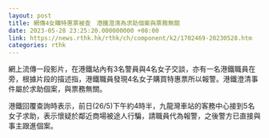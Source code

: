 ```yaml
---
layout: post
title: 網傳4女購特惠票被查　港鐵澄清為求助個案與票務無關
date: 2023-05-28 23:25:20.000000000 +08:00
link: https://news.rthk.hk/rthk/ch/component/k2/1702469-20230528.htm
categories: rthk
---
```


網上流傳一段影片，在港鐵站內有3名警員與4名女子交談，亦有一名港鐵職員在旁，根據片段的描述指，港鐵職員發現4名女子購買特惠票所以報警。港鐵澄清事件屬於求助個案，與票務無關。

港鐵回覆查詢時表示，前日(26/5)下午約4時半，九龍灣車站的客務中心接到5名女子求助，表示懷疑於鄰近商場被途人行騙，請職員代為報警，之後警方已直接與事主跟進個案。
